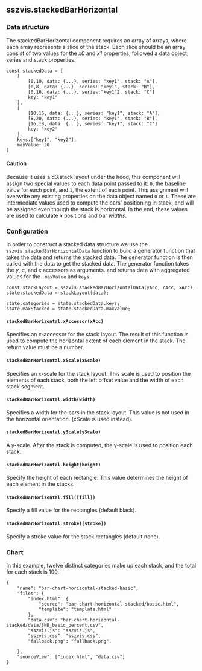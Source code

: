 ## sszvis.stackedBarHorizontal

### Data structure

The stackedBarHorizontal component requires an array of arrays, where each array represents a slice of the stack. Each slice should be an array consist of two values for the _x0_ and _x1_ properties, followed a data object, series and stack properties.

```code
const stackedData = [
    [
        [0,10, data: {...}, series: "key1", stack: "A"],
        [0,8, data: {...}, series: "key1", stack: "B"],
        [0,16, data: {...}, series:"key1"2, stack: "C"]
        key: "key1"
    ],
    [
        [10,16, data: {...}, series: "key1", stack: "A"],
        [8,20, data: {...}, series: "key1", stack: "B"],
        [16,18, data: {...}, series: "key1", stack: "C"]
        key: "key2"
    ],
    keys:["key1", "key2"],
    maxValue: 20
]
```

#### Caution

Because it uses a d3.stack layout under the hood, this component will assign two special values to each data point passed to it: `0`, the baseline value for each point, and `1`, the extent of each point. This assignment will overwrite any existing properties on the data object named `0` or `1`. These are intermediate values used to compute the bars' positioning in stack, and will be assigned even though the stack is horizontal. In the end, these values are used to calculate _x_ positions and bar _widths_.

### Configuration

In order to construct a stacked data structure we use the `sszvis.stackedBarHorizontalData` function to build a generator function that takes the data and returns the stacked data. The generator function is then called with the data to get the stacked data. The generator function takes the _y_, _c_, and _x_ accessors as arguments. and returns data with aggregated values for the `.maxValue` and `keys`.

```code
const stackLayout = sszvis.stackedBarHorizontalData(yAcc, cAcc, xAcc);
state.stackedData = stackLayout(data);

state.categories = state.stackedData.keys;
state.maxStacked = state.stackedData.maxValue;
```

#### `stackedBarHorizontal.xAccessor(xAcc)`

Specifies an _x_-accessor for the stack layout. The result of this function is used to compute the horizontal extent of each element in the stack. The return value must be a number.

#### `stackedBarHorizontal.xScale(xScale)`

Specifies an _x_-scale for the stack layout. This scale is used to position the elements of each stack, both the left offset value and the width of each stack segment.

#### `stackedBarHorizontal.width(width)`

Specifies a width for the bars in the stack layout. This value is not used in the horizontal orientation. (xScale is used instead).

#### `stackedBarHorizontal.yScale(yScale)`

A y-scale. After the stack is computed, the y-scale is used to position each stack.

#### `stackedBarHorizontal.height(height)`

Specify the height of each rectangle. This value determines the height of each element in the stacks.

#### `stackedBarHorizontal.fill([fill])`

Specify a fill value for the rectangles (default black).

#### `stackedBarHorizontal.stroke([stroke])`

Specify a stroke value for the stack rectangles (default none).

### Chart

In this example, twelve distinct categories make up each stack, and the total for each stack is 100.

```project
{
    "name": "bar-chart-horizontal-stacked-basic",
    "files": {
        "index.html": {
            "source": "bar-chart-horizontal-stacked/basic.html",
            "template": "template.html"
        },
        "data.csv": "bar-chart-horizontal-stacked/data/SHB_basic_percent.csv",
        "sszvis.js": "sszvis.js",
        "sszvis.css": "sszvis.css",
        "fallback.png": "fallback.png",

    },
    "sourceView": ["index.html", "data.csv"]
}
```

